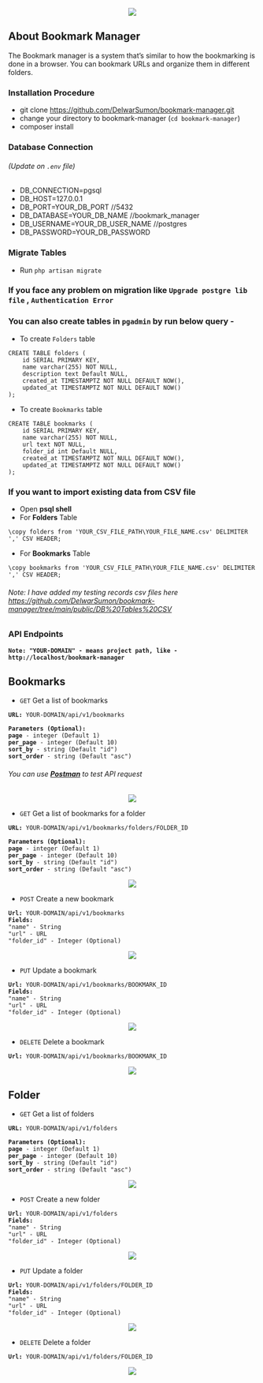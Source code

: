 <p align="center"><a href="https://laravel.com" target="_blank" ><img src="https://github.com/DelwarSumon/bookmark-manager/blob/main/public/readme_images/Bookmark_Manager.png?raw=true"></a></p>

## About Bookmark Manager

The Bookmark manager is a system that’s similar to how the bookmarking is done in a browser. You can bookmark URLs and organize them in different folders.


### Installation Procedure

* git clone https://github.com/DelwarSumon/bookmark-manager.git
* change your directory to bookmark-manager (`cd bookmark-manager`)
* composer install

### Database Connection 
###### (Update on `.env` file)
* DB_CONNECTION=pgsql
* DB_HOST=127.0.0.1
* DB_PORT=YOUR_DB_PORT //5432
* DB_DATABASE=YOUR_DB_NAME //bookmark_manager
* DB_USERNAME=YOUR_DB_USER_NAME //postgres
* DB_PASSWORD=YOUR_DB_PASSWORD

### Migrate Tables
* Run `php artisan migrate`

### If you face any problem on migration like `Upgrade postgre lib file` , `Authentication Error` 
### You can also create tables in `pgadmin` by run below query -
* To create `Folders` table
<pre><code>CREATE TABLE folders (
    id SERIAL PRIMARY KEY, 
    name varchar(255) NOT NULL,
    description text Default NULL,
    created_at TIMESTAMPTZ NOT NULL DEFAULT NOW(),
    updated_at TIMESTAMPTZ NOT NULL DEFAULT NOW()
);</code></pre>

* To create `Bookmarks` table
<pre><code>CREATE TABLE bookmarks (
    id SERIAL PRIMARY KEY, 
    name varchar(255) NOT NULL,
    url text NOT NULL,
    folder_id int Default NULL,
    created_at TIMESTAMPTZ NOT NULL DEFAULT NOW(),
    updated_at TIMESTAMPTZ NOT NULL DEFAULT NOW()
);</code></pre>

### If you want to import existing data from CSV file
* Open <b>psql shell</b>
* For <b>Folders</b> Table
<pre><code>\copy folders from 'YOUR_CSV_FILE_PATH\YOUR_FILE_NAME.csv' DELIMITER ',' CSV HEADER;</code></pre>
* For <b>Bookmarks</b> Table
<pre><code>\copy bookmarks from 'YOUR_CSV_FILE_PATH\YOUR_FILE_NAME.csv' DELIMITER ',' CSV HEADER;</code></pre>

###### Note: I have added my testing records csv files here <a href="https://github.com/DelwarSumon/bookmark-manager/tree/main/public/DB%20Tables%20CSV`" target="_blank">https://github.com/DelwarSumon/bookmark-manager/tree/main/public/DB%20Tables%20CSV</a>

### API Endpoints
<b>`Note: "YOUR-DOMAIN" - means project path, like - http://localhost/bookmark-manager`</b>

## <b>Bookmarks</b>
* `GET` Get a list of bookmarks
<pre><code><b>URL:</b> YOUR-DOMAIN/api/v1/bookmarks

<b>Parameters (Optional):</b>
<b>page</b> - integer (Default 1)
<b>per_page</b> - integer (Default 10)
<b>sort_by</b> - string (Default "id")
<b>sort_order</b> - string (Default "asc")
</code></pre>

###### You can use <a href="https://www.postman.com/downloads/" target="_blank"><b>Postman</b></a> to test API request
<p align="center"><img src="https://github.com/DelwarSumon/bookmark-manager/blob/main/public/readme_images/Get_Bookmark.png?raw=true"></p>

* `GET` Get a list of bookmarks for a folder

<pre><code><b>URL:</b> YOUR-DOMAIN/api/v1/bookmarks/folders/FOLDER_ID

<b>Parameters (Optional):</b>
<b>page</b> - integer (Default 1)
<b>per_page</b> - integer (Default 10)
<b>sort_by</b> - string (Default "id")
<b>sort_order</b> - string (Default "asc")
</code></pre>

<p align="center"><img src="https://github.com/DelwarSumon/bookmark-manager/blob/main/public/readme_images/Get_Bookmark_Folder.png?raw=true"></p>

* `POST` Create a new bookmark
<pre><code><b>Url:</b> YOUR-DOMAIN/api/v1/bookmarks
<b>Fields:</b> 
"name" - String
"url" - URL
"folder_id" - Integer (Optional)
</code></pre>

<p align="center"><img src="https://github.com/DelwarSumon/bookmark-manager/blob/main/public/readme_images/Create_Bookmark.png?raw=true"></p>

* `PUT` Update a bookmark
<pre><code><b>Url:</b> YOUR-DOMAIN/api/v1/bookmarks/BOOKMARK_ID
<b>Fields:</b> 
"name" - String
"url" - URL
"folder_id" - Integer (Optional)
</code></pre>

<p align="center"><img src="https://github.com/DelwarSumon/bookmark-manager/blob/main/public/readme_images/Update_Bookmark.png?raw=true"></p>

* `DELETE` Delete a bookmark
<pre><code><b>Url:</b> YOUR-DOMAIN/api/v1/bookmarks/BOOKMARK_ID
</code></pre>

<p align="center"><img src="https://github.com/DelwarSumon/bookmark-manager/blob/main/public/readme_images/Delete_Bookmark.png?raw=true"></p>

## <b>Folder</b>
* `GET` Get a list of folders
<pre><code><b>URL:</b> YOUR-DOMAIN/api/v1/folders

<b>Parameters (Optional):</b>
<b>page</b> - integer (Default 1)
<b>per_page</b> - integer (Default 10)
<b>sort_by</b> - string (Default "id")
<b>sort_order</b> - string (Default "asc")
</code></pre>

<p align="center"><img src="https://github.com/DelwarSumon/bookmark-manager/blob/main/public/readme_images/Get_Folder.png?raw=true"></p>

* `POST` Create a new folder
<pre><code><b>Url:</b> YOUR-DOMAIN/api/v1/folders
<b>Fields:</b> 
"name" - String
"url" - URL
"folder_id" - Integer (Optional)
</code></pre>

<p align="center"><img src="https://github.com/DelwarSumon/bookmark-manager/blob/main/public/readme_images/Create_Folder.png?raw=true"></p>

* `PUT` Update a folder
<pre><code><b>Url:</b> YOUR-DOMAIN/api/v1/folders/FOLDER_ID
<b>Fields:</b> 
"name" - String
"url" - URL
"folder_id" - Integer (Optional)
</code></pre>

<p align="center"><img src="https://github.com/DelwarSumon/bookmark-manager/blob/main/public/readme_images/Update_Folder.png?raw=true"></p>

* `DELETE` Delete a folder
<pre><code><b>Url:</b> YOUR-DOMAIN/api/v1/folders/FOLDER_ID
</code></pre>

<p align="center"><img src="https://github.com/DelwarSumon/bookmark-manager/blob/main/public/readme_images/Delete_Folder.png?raw=true"></p>

